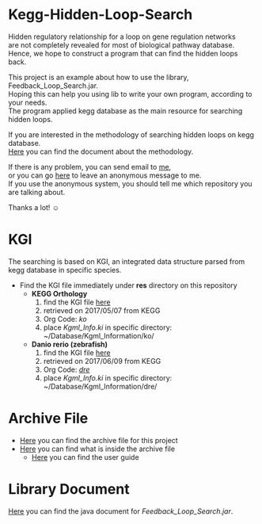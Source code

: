 # Kegg-Hidden-Loop-Search

Hidden regulatory relationship for a loop on gene regulation networks  
are not completely revealed for most of biological pathway database.  
Hence, we hope to construct a program that can find the hidden loops back.

This project is an example about how to use the library, Feedback_Loop_Search.jar.  
Hoping this can help you using lib to write your own program, according to your needs.  
The program applied kegg database as the main resource for searching hidden loops.

If you are interested in the methodology of searching hidden loops on kegg database.  
[Here]() you can find the document about the methodology.

If there is any problem, you can send email to [me](mailto:sbw%32%3319@g%6D%61il.%63%6F%6D),  
or you can go [here](https://sayat.me/tosbw2319) to leave an anonymous message to me.  
If you use the anonymous system, you should tell me which repository you are talking about.

Thanks a lot! ☺️

# KGI

The searching is based on KGI, an integrated data structure parsed from kegg database in specific species.

* Find the KGI file immediately under **res** directory on this repository
  * **KEGG Orthology**
    1. find the KGI file [here](https://goo.gl/ldhIra)
    2. retrieved on 2017/05/07 from KEGG
    3. Org Code: *ko*
    4. place *Kgml_Info.ki* in specific directory: ~/Database/Kgml_Information/ko/
  * **Danio rerio (zebrafish)**
    1. find the KGI file [here](https://goo.gl/Y57ulx)
    2. retrieved on 2017/06/09 from KEGG
    3. Org Code: [*dre*](http://www.genome.jp/kegg-bin/show_organism?org=dre)
    4. place *Kgml_Info.ki* in specific directory: ~/Database/Kgml_Information/dre/

# Archive File

* [Here](https://goo.gl/IT45ib) you can find the archive file for this project
* [Here](https://goo.gl/Hkso37) you can find what is inside the archive file
  * [Here](https://goo.gl/MvgANe) you can find the user guide

# Library Document

[Here](https://goo.gl/B8amn6) you can find the java document for *Feedback_Loop_Search.jar*.
